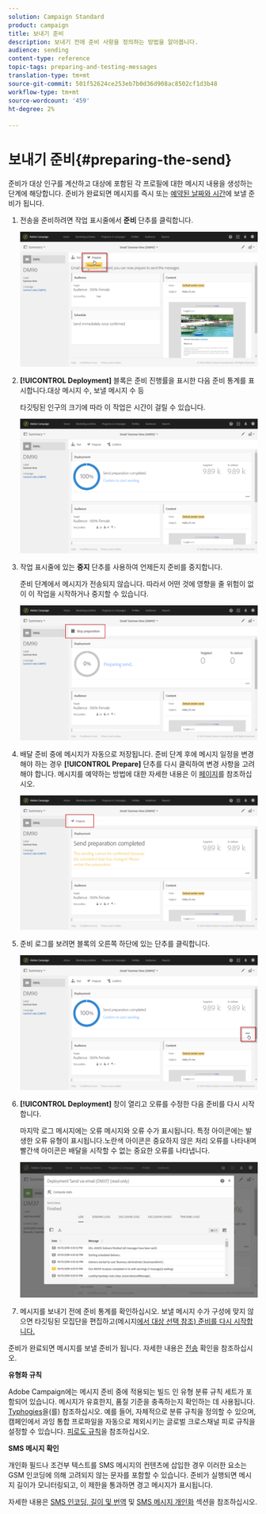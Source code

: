 ```yaml
---
solution: Campaign Standard
product: campaign
title: 보내기 준비
description: 보내기 전에 준비 사항을 정의하는 방법을 알아봅니다.
audience: sending
content-type: reference
topic-tags: preparing-and-testing-messages
translation-type: tm+mt
source-git-commit: 501f52624ce253eb7b0d36d908ac8502cf1d3b48
workflow-type: tm+mt
source-wordcount: '459'
ht-degree: 2%

---
```



# 보내기 준비{#preparing-the-send}

준비가 대상 인구를 계산하고 대상에 포함된 각 프로필에 대한 메시지 내용을 생성하는 단계에 해당합니다. 준비가 완료되면 메시지를 즉시 또는 [예약된 날짜와 시간](../../sending/using/about-scheduling-messages.md)에 보낼 준비가 됩니다.

1. 전송을 준비하려면 작업 표시줄에서 **준비** 단추를 클릭합니다.

   ![](assets/preparing_delivery_2.png)

1. **[!UICONTROL Deployment]** 블록은 준비 진행률을 표시한 다음 준비 통계를 표시합니다.대상 메시지 수, 보낼 메시지 수 등

   타깃팅된 인구의 크기에 따라 이 작업은 시간이 걸릴 수 있습니다.

   ![](assets/preparing_delivery.png)

1. 작업 표시줄에 있는 **중지** 단추를 사용하여 언제든지 준비를 중지합니다.

   준비 단계에서 메시지가 전송되지 않습니다. 따라서 어떤 것에 영향을 줄 위험이 없이 이 작업을 시작하거나 중지할 수 있습니다.

   ![](assets/preparing_delivery_6.png)

1. 배달 준비 중에 메시지가 자동으로 저장됩니다. 준비 단계 후에 메시지 일정을 변경해야 하는 경우 **[!UICONTROL Prepare]** 단추를 다시 클릭하여 변경 사항을 고려해야 합니다. 메시지를 예약하는 방법에 대한 자세한 내용은 이 [페이지](../../sending/using/about-scheduling-messages.md)를 참조하십시오.

   ![](assets/preparing_delivery_5.png)

1. 준비 로그를 보려면 블록의 오른쪽 하단에 있는 단추를 클릭합니다.

   ![](assets/preparing_delivery_4.png)

1. **[!UICONTROL Deployment]** 창이 열리고 오류를 수정한 다음 준비를 다시 시작합니다.

   마지막 로그 메시지에는 오류 메시지와 오류 수가 표시됩니다. 특정 아이콘에는 발생한 오류 유형이 표시됩니다.노란색 아이콘은 중요하지 않은 처리 오류를 나타내며 빨간색 아이콘은 배달을 시작할 수 없는 중요한 오류를 나타냅니다.

   ![](assets/preparing_delivery_3.png)

1. 메시지를 보내기 전에 준비 통계를 확인하십시오. 보낼 메시지 수가 구성에 맞지 않으면 타깃팅된 모집단을 편집하고(메시지[에서 대상 선택 참조) 준비를 다시 시작합니다.](../../audiences/using/selecting-an-audience-in-a-message.md)

준비가 완료되면 메시지를 보낼 준비가 됩니다. 자세한 내용은 [전송](../../sending/using/confirming-the-send.md) 확인을 참조하십시오.

**유형화 규칙**

Adobe Campaign에는 메시지 준비 중에 적용되는 빌드 인 유형 분류 규칙 세트가 포함되어 있습니다. 메시지가 유효한지, 품질 기준을 충족하는지 확인하는 데 사용됩니다. [Typhogies](../../sending/using/about-typology-rules.md)을(를) 참조하십시오. 예를 들어, 자체적으로 분류 규칙을 정의할 수 있으며, 캠페인에서 과잉 통합 프로파일을 자동으로 제외시키는 글로벌 크로스채널 피로 규칙을 설정할 수 있습니다. [피로도 규칙](../../sending/using/fatigue-rules.md)을 참조하십시오.

**SMS 메시지 확인**

개인화 필드나 조건부 텍스트를 SMS 메시지의 컨텐츠에 삽입한 경우 이러한 요소는 GSM 인코딩에 의해 고려되지 않는 문자를 포함할 수 있습니다. 준비가 실행되면 메시지 길이가 모니터링되고, 이 제한을 통과하면 경고 메시지가 표시됩니다.

자세한 내용은 [SMS 인코딩, 길이 및 번역](../../administration/using/configuring-sms-channel.md#sms-encoding--length-and-transliteration) 및 [SMS 메시지 개인화](../../channels/using/personalizing-sms-messages.md) 섹션을 참조하십시오.
